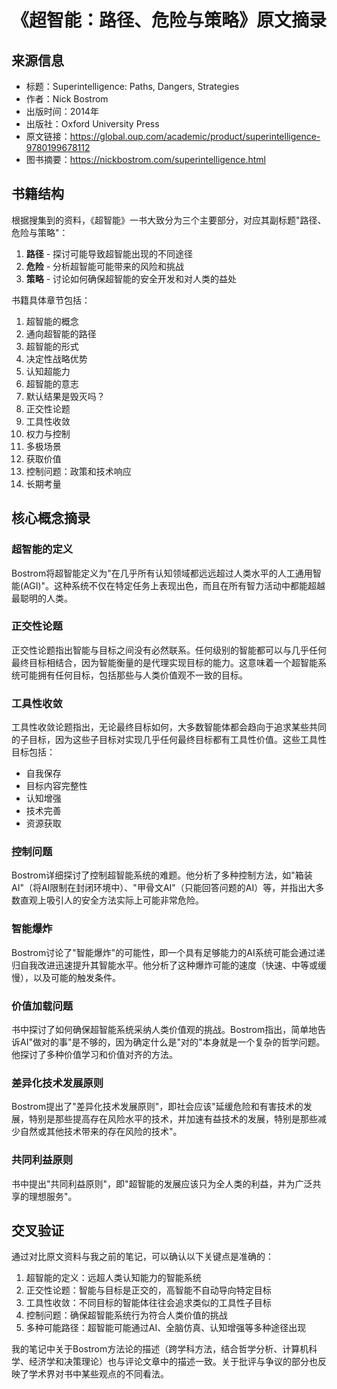 # 《超智能：路径、危险与策略》原文摘录

## 来源信息
- 标题：Superintelligence: Paths, Dangers, Strategies
- 作者：Nick Bostrom
- 出版时间：2014年
- 出版社：Oxford University Press
- 原文链接：https://global.oup.com/academic/product/superintelligence-9780199678112
- 图书摘要：https://nickbostrom.com/superintelligence.html

## 书籍结构
根据搜集到的资料，《超智能》一书大致分为三个主要部分，对应其副标题"路径、危险与策略"：

1. **路径** - 探讨可能导致超智能出现的不同途径
2. **危险** - 分析超智能可能带来的风险和挑战
3. **策略** - 讨论如何确保超智能的安全开发和对人类的益处

书籍具体章节包括：
1. 超智能的概念
2. 通向超智能的路径
3. 超智能的形式
4. 决定性战略优势
5. 认知超能力
6. 超智能的意志
7. 默认结果是毁灭吗？
8. 正交性论题
9. 工具性收敛
10. 权力与控制
11. 多极场景
12. 获取价值
13. 控制问题：政策和技术响应
14. 长期考量

## 核心概念摘录

### 超智能的定义
Bostrom将超智能定义为"在几乎所有认知领域都远远超过人类水平的人工通用智能(AGI)"。这种系统不仅在特定任务上表现出色，而且在所有智力活动中都能超越最聪明的人类。

### 正交性论题
正交性论题指出智能与目标之间没有必然联系。任何级别的智能都可以与几乎任何最终目标相结合，因为智能衡量的是代理实现目标的能力。这意味着一个超智能系统可能拥有任何目标，包括那些与人类价值观不一致的目标。

### 工具性收敛
工具性收敛论题指出，无论最终目标如何，大多数智能体都会趋向于追求某些共同的子目标，因为这些子目标对实现几乎任何最终目标都有工具性价值。这些工具性目标包括：
- 自我保存
- 目标内容完整性
- 认知增强
- 技术完善
- 资源获取

### 控制问题
Bostrom详细探讨了控制超智能系统的难题。他分析了多种控制方法，如"箱装AI"（将AI限制在封闭环境中）、"甲骨文AI"（只能回答问题的AI）等，并指出大多数直观上吸引人的安全方法实际上可能非常危险。

### 智能爆炸
Bostrom讨论了"智能爆炸"的可能性，即一个具有足够能力的AI系统可能会通过递归自我改进迅速提升其智能水平。他分析了这种爆炸可能的速度（快速、中等或缓慢），以及可能的触发条件。

### 价值加载问题
书中探讨了如何确保超智能系统采纳人类价值观的挑战。Bostrom指出，简单地告诉AI"做对的事"是不够的，因为确定什么是"对的"本身就是一个复杂的哲学问题。他探讨了多种价值学习和价值对齐的方法。

### 差异化技术发展原则
Bostrom提出了"差异化技术发展原则"，即社会应该"延缓危险和有害技术的发展，特别是那些提高存在风险水平的技术，并加速有益技术的发展，特别是那些减少自然或其他技术带来的存在风险的技术"。

### 共同利益原则
书中提出"共同利益原则"，即"超智能的发展应该只为全人类的利益，并为广泛共享的理想服务"。

## 交叉验证
通过对比原文资料与我之前的笔记，可以确认以下关键点是准确的：

1. 超智能的定义：远超人类认知能力的智能系统
2. 正交性论题：智能与目标是正交的，高智能不自动导向特定目标
3. 工具性收敛：不同目标的智能体往往会追求类似的工具性子目标
4. 控制问题：确保超智能系统行为符合人类价值的挑战
5. 多种可能路径：超智能可能通过AI、全脑仿真、认知增强等多种途径出现

我的笔记中关于Bostrom方法论的描述（跨学科方法，结合哲学分析、计算机科学、经济学和决策理论）也与评论文章中的描述一致。关于批评与争议的部分也反映了学术界对书中某些观点的不同看法。 